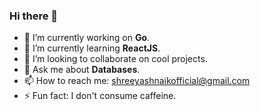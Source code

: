 ### Hi there 👋

- 🔭 I’m currently working on <b>Go</b>.
- 🌱 I’m currently learning <b>ReactJS</b>.
- 👯 I’m looking to collaborate on cool projects.
- 💬 Ask me about <b>Databases</b>.
- 📫 How to reach me: [shreeyashnaikofficial@gmail.com](mailto:shreeyashnaikofficial@gmail.com)
- ⚡ Fun fact: I don't consume caffeine.
